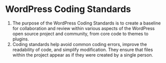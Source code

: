 # WordPress Coding Standards

1. The purpose of the WordPress Coding Standards is to create a baseline for collaboration and review within various aspects of the WordPress open source project and community, from core code to themes to plugins.
2. Coding standards help avoid common coding errors, improve the readability of code, and simplify modification. They ensure that files within the project appear as if they were created by a single person.


